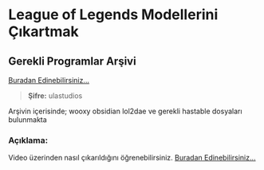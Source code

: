 # League of Legends Modellerini Çıkartmak 


## Gerekli Programlar Arşivi

 

[Buradan Edinebilirsiniz...](https://drive.google.com/open?id=1X0J4Nmzkbot_KHMfHfJTK6Oqt0ZBpcsY)
> **Şifre:** ulastudios

Arşivin içerisinde;
wooxy
obsidian
lol2dae
ve gerekli hastable dosyaları bulunmakta

### Açıklama:

Video üzerinden nasıl çıkarıldığını öğrenebilirsiniz.
[Buradan Edinebilirsiniz...](https://youtu.be/liM5ZkRflyc)



